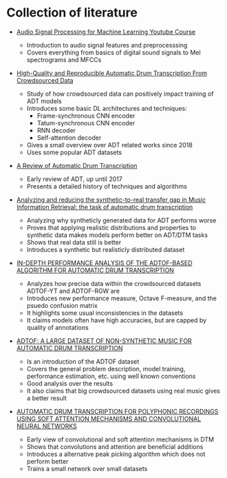 # Collection of literature

* [Audio Signal Processing for Machine Learning Youtube Course](https://www.youtube.com/watch?v=iCwMQJnKk2c&list=PL-wATfeyAMNqIee7cH3q1bh4QJFAaeNv0&ab_channel=ValerioVelardo-TheSoundofAI)
    * Introduction to audio signal features and preprocesssing
    * Covers everything from basics of digital sound signals to Mel spectrograms and MFCCs

* [High-Quality and Reproducible Automatic Drum Transcription From Crowdsourced Data](https://www.mdpi.com/2624-6120/4/4/42)
    * Study of how crowdsourced data can positively impact training of ADT models
    * Introduces some basic DL architectures and techniques:
        * Frame-synchronous CNN encoder
        * Tatum-synchronous CNN encoder
        * RNN decoder
        * Self-attention decoder
    * Gives a small overview over ADT related works since 2018
    * Uses some popular ADT datasets

* [A Review of Automatic Drum Transcription](https://www.open-access.bcu.ac.uk/6180/1/Wu-et-al.-2018-A-review-of-automatic-drum-transcription.pdf)
    * Early review of ADT, up until 2017
    * Presents a detailed history of techniques and algorithms 

* [Analyzing and reducing the synthetic-to-real transfer gap in Music Information Retrieval: the task of automatic drum transcription](https://arxiv.org/pdf/2407.19823)
    * Analyzing why syntheticly generated data for ADT performs worse
    * Proves that applying realistic distributions and properties to synthetic data makes models perform better on ADT/DTM tasks
    * Shows that real data still is better
    * Introduces a synthetic but realisticly distributed dataset

* [IN-DEPTH PERFORMANCE ANALYSIS OF THE ADTOF-BASED ALGORITHM FOR AUTOMATIC DRUM TRANSCRIPTION](https://diva-portal.org/smash/get/diva2:1887345/FULLTEXT01.pdf)
    * Analyzes how precise data within the crowdsourced datasets ADTOF-YT and ADTOF-RGW are
    * Introduces new performance measure, Octave F-measure, and the psuedo confusion matrix
    * It highlights some usual inconsistencies in the datasets
    * It claims models often have high accuracies, but are capped by quality of annotations

* [ADTOF: A LARGE DATASET OF NON-SYNTHETIC MUSIC FOR AUTOMATIC DRUM TRANSCRIPTION](https://archives.ismir.net/ismir2021/paper/000102.pdf)
    * Is an introduction of the ADTOF dataset
    * Covers the general problem description, model training, performance estimation, etc. using well known conventions
    * Good analysis over the results
    * It also claims that big crowdsourced datasets using real music gives a better result

* [AUTOMATIC DRUM TRANSCRIPTION FOR POLYPHONIC RECORDINGS USING SOFT ATTENTION MECHANISMS AND CONVOLUTIONAL NEURAL NETWORKS](https://archives.ismir.net/ismir2017/paper/000146.pdf)
    * Early view of convolutional and soft attention mechanisms in DTM
    * Shows that convolutions and attention are beneficial additions
    * Introduces a alternative peak picking algorithm which does not perform better
    * Trains a small network over small datasets